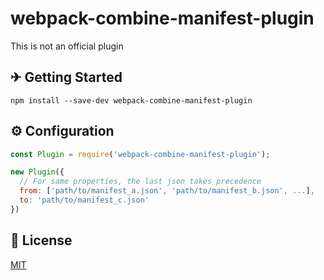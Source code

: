 # webpack-combine-manifest-plugin

This is not an official plugin

## ✈ Getting Started

```console
npm install --save-dev webpack-combine-manifest-plugin
```

## ⚙ Configuration

```js
const Plugin = require('webpack-combine-manifest-plugin');

new Plugin({
  // For same properties, the last json takes precedence
  from: ['path/to/manifest_a.json', 'path/to/manifest_b.json', ...],
  to: 'path/to/manifest_c.json'
})
```

## 📕 License

[MIT](./LICENSE)

